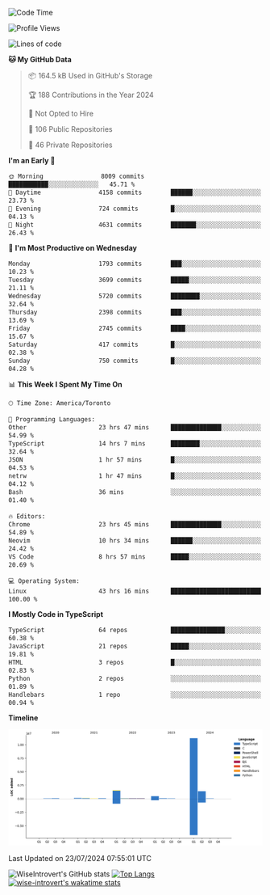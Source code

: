<!--START_SECTION:waka-->
![Code Time](http://img.shields.io/badge/Code%20Time-1%2C951%20hrs%205%20mins-blue)

![Profile Views](http://img.shields.io/badge/Profile%20Views-0-blue)

![Lines of code](https://img.shields.io/badge/From%20Hello%20World%20I%27ve%20Written-15.3%20million%20lines%20of%20code-blue)

**🐱 My GitHub Data** 

> 📦 164.5 kB Used in GitHub's Storage 
 > 
> 🏆 188 Contributions in the Year 2024
 > 
> 🚫 Not Opted to Hire
 > 
> 📜 106 Public Repositories 
 > 
> 🔑 46 Private Repositories 
 > 
**I'm an Early 🐤** 

```text
🌞 Morning                8009 commits        ███████████░░░░░░░░░░░░░░   45.71 % 
🌆 Daytime                4158 commits        ██████░░░░░░░░░░░░░░░░░░░   23.73 % 
🌃 Evening                724 commits         █░░░░░░░░░░░░░░░░░░░░░░░░   04.13 % 
🌙 Night                  4631 commits        ███████░░░░░░░░░░░░░░░░░░   26.43 % 
```
📅 **I'm Most Productive on Wednesday** 

```text
Monday                   1793 commits        ███░░░░░░░░░░░░░░░░░░░░░░   10.23 % 
Tuesday                  3699 commits        █████░░░░░░░░░░░░░░░░░░░░   21.11 % 
Wednesday                5720 commits        ████████░░░░░░░░░░░░░░░░░   32.64 % 
Thursday                 2398 commits        ███░░░░░░░░░░░░░░░░░░░░░░   13.69 % 
Friday                   2745 commits        ████░░░░░░░░░░░░░░░░░░░░░   15.67 % 
Saturday                 417 commits         █░░░░░░░░░░░░░░░░░░░░░░░░   02.38 % 
Sunday                   750 commits         █░░░░░░░░░░░░░░░░░░░░░░░░   04.28 % 
```


📊 **This Week I Spent My Time On** 

```text
🕑︎ Time Zone: America/Toronto

💬 Programming Languages: 
Other                    23 hrs 47 mins      ██████████████░░░░░░░░░░░   54.99 % 
TypeScript               14 hrs 7 mins       ████████░░░░░░░░░░░░░░░░░   32.64 % 
JSON                     1 hr 57 mins        █░░░░░░░░░░░░░░░░░░░░░░░░   04.53 % 
netrw                    1 hr 47 mins        █░░░░░░░░░░░░░░░░░░░░░░░░   04.12 % 
Bash                     36 mins             ░░░░░░░░░░░░░░░░░░░░░░░░░   01.40 % 

🔥 Editors: 
Chrome                   23 hrs 45 mins      ██████████████░░░░░░░░░░░   54.89 % 
Neovim                   10 hrs 34 mins      ██████░░░░░░░░░░░░░░░░░░░   24.42 % 
VS Code                  8 hrs 57 mins       █████░░░░░░░░░░░░░░░░░░░░   20.69 % 

💻 Operating System: 
Linux                    43 hrs 16 mins      █████████████████████████   100.00 % 
```

**I Mostly Code in TypeScript** 

```text
TypeScript               64 repos            ███████████████░░░░░░░░░░   60.38 % 
JavaScript               21 repos            █████░░░░░░░░░░░░░░░░░░░░   19.81 % 
HTML                     3 repos             █░░░░░░░░░░░░░░░░░░░░░░░░   02.83 % 
Python                   2 repos             ░░░░░░░░░░░░░░░░░░░░░░░░░   01.89 % 
Handlebars               1 repo              ░░░░░░░░░░░░░░░░░░░░░░░░░   00.94 % 
```



**Timeline**

![Lines of Code chart](https://raw.githubusercontent.com/wise-introvert/wise-introvert/master/assets/bar_graph.png)


 Last Updated on 23/07/2024 07:55:01 UTC
<!--END_SECTION:waka-->

![WiseIntrovert's GitHub stats](https://github-readme-stats.vercel.app/api?username=wise-introvert&count_private=true&show_icons=true)
[![Top Langs](https://github-readme-stats.vercel.app/api/top-langs/?username=wise-introvert&langs_count=10)](https://github.com/anuraghazra/github-readme-stats)
[![wise-introvert's wakatime stats](https://github-readme-stats.vercel.app/api/wakatime?username=wiseintrovert)](https://github.com/anuraghazra/github-readme-stats)
